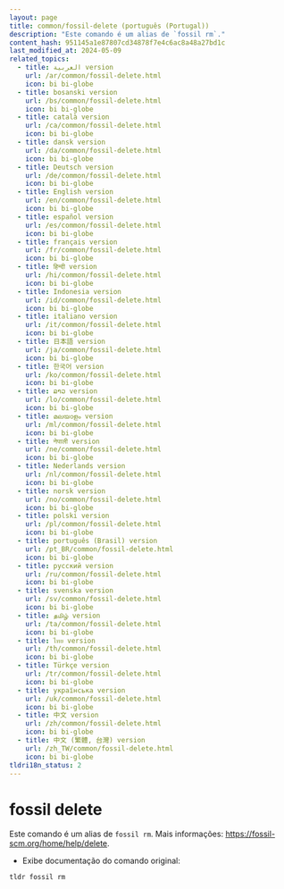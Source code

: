 ```yaml
---
layout: page
title: common/fossil-delete (português (Portugal))
description: "Este comando é um alias de `fossil rm`."
content_hash: 951145a1e87807cd34878f7e4c6ac8a48a27bd1c
last_modified_at: 2024-05-09
related_topics:
  - title: العربية version
    url: /ar/common/fossil-delete.html
    icon: bi bi-globe
  - title: bosanski version
    url: /bs/common/fossil-delete.html
    icon: bi bi-globe
  - title: català version
    url: /ca/common/fossil-delete.html
    icon: bi bi-globe
  - title: dansk version
    url: /da/common/fossil-delete.html
    icon: bi bi-globe
  - title: Deutsch version
    url: /de/common/fossil-delete.html
    icon: bi bi-globe
  - title: English version
    url: /en/common/fossil-delete.html
    icon: bi bi-globe
  - title: español version
    url: /es/common/fossil-delete.html
    icon: bi bi-globe
  - title: français version
    url: /fr/common/fossil-delete.html
    icon: bi bi-globe
  - title: हिन्दी version
    url: /hi/common/fossil-delete.html
    icon: bi bi-globe
  - title: Indonesia version
    url: /id/common/fossil-delete.html
    icon: bi bi-globe
  - title: italiano version
    url: /it/common/fossil-delete.html
    icon: bi bi-globe
  - title: 日本語 version
    url: /ja/common/fossil-delete.html
    icon: bi bi-globe
  - title: 한국어 version
    url: /ko/common/fossil-delete.html
    icon: bi bi-globe
  - title: ລາວ version
    url: /lo/common/fossil-delete.html
    icon: bi bi-globe
  - title: മലയാളം version
    url: /ml/common/fossil-delete.html
    icon: bi bi-globe
  - title: नेपाली version
    url: /ne/common/fossil-delete.html
    icon: bi bi-globe
  - title: Nederlands version
    url: /nl/common/fossil-delete.html
    icon: bi bi-globe
  - title: norsk version
    url: /no/common/fossil-delete.html
    icon: bi bi-globe
  - title: polski version
    url: /pl/common/fossil-delete.html
    icon: bi bi-globe
  - title: português (Brasil) version
    url: /pt_BR/common/fossil-delete.html
    icon: bi bi-globe
  - title: русский version
    url: /ru/common/fossil-delete.html
    icon: bi bi-globe
  - title: svenska version
    url: /sv/common/fossil-delete.html
    icon: bi bi-globe
  - title: தமிழ் version
    url: /ta/common/fossil-delete.html
    icon: bi bi-globe
  - title: ไทย version
    url: /th/common/fossil-delete.html
    icon: bi bi-globe
  - title: Türkçe version
    url: /tr/common/fossil-delete.html
    icon: bi bi-globe
  - title: українська version
    url: /uk/common/fossil-delete.html
    icon: bi bi-globe
  - title: 中文 version
    url: /zh/common/fossil-delete.html
    icon: bi bi-globe
  - title: 中文 (繁體, 台灣) version
    url: /zh_TW/common/fossil-delete.html
    icon: bi bi-globe
tldri18n_status: 2
---
```

# fossil delete

Este comando é um alias de `fossil rm`.
Mais informações: <https://fossil-scm.org/home/help/delete>.

- Exibe documentação do comando original:

`tldr fossil rm`
